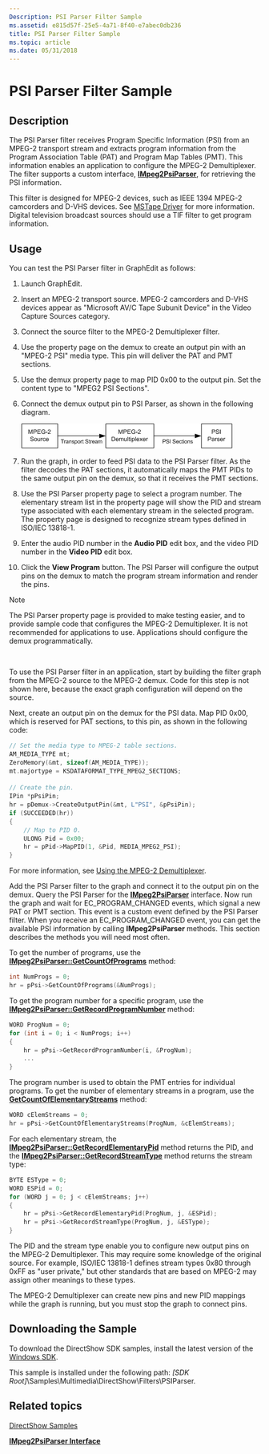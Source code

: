 ```yaml
---
Description: PSI Parser Filter Sample
ms.assetid: e815d57f-25e5-4a71-8f40-e7abec0db236
title: PSI Parser Filter Sample
ms.topic: article
ms.date: 05/31/2018
---
```


# PSI Parser Filter Sample

## Description

The PSI Parser filter receives Program Specific Information (PSI) from an MPEG-2 transport stream and extracts program information from the Program Association Table (PAT) and Program Map Tables (PMT). This information enables an application to configure the MPEG-2 Demultiplexer. The filter supports a custom interface, [**IMpeg2PsiParser**](impeg2psiparser.md), for retrieving the PSI information.

This filter is designed for MPEG-2 devices, such as IEEE 1394 MPEG-2 camcorders and D-VHS devices. See [MSTape Driver](mstape-driver.md) for more information. Digital television broadcast sources should use a TIF filter to get program information.

## Usage

You can test the PSI Parser filter in GraphEdit as follows:

1.  Launch GraphEdit.
2.  Insert an MPEG-2 transport source. MPEG-2 camcorders and D-VHS devices appear as "Microsoft AV/C Tape Subunit Device" in the Video Capture Sources category.
3.  Connect the source filter to the MPEG-2 Demultiplexer filter.
4.  Use the property page on the demux to create an output pin with an "MPEG-2 PSI" media type. This pin will deliver the PAT and PMT sections.
5.  Use the demux property page to map PID 0x00 to the output pin. Set the content type to "MPEG2 PSI Sections".
6.  Connect the demux output pin to PSI Parser, as shown in the following diagram.

    ![psi parser filter graph](images/psi-parser.png)

7.  Run the graph, in order to feed PSI data to the PSI Parser filter. As the filter decodes the PAT sections, it automatically maps the PMT PIDs to the same output pin on the demux, so that it receives the PMT sections.
8.  Use the PSI Parser property page to select a program number. The elementary stream list in the property page will show the PID and stream type associated with each elementary stream in the selected program. The property page is designed to recognize stream types defined in ISO/IEC 13818-1.
9.  Enter the audio PID number in the **Audio PID** edit box, and the video PID number in the **Video PID** edit box.
10. Click the **View Program** button. The PSI Parser will configure the output pins on the demux to match the program stream information and render the pins.

> [!Note]  
> The PSI Parser property page is provided to make testing easier, and to provide sample code that configures the MPEG-2 Demultiplexer. It is not recommended for applications to use. Applications should configure the demux programmatically.

 

To use the PSI Parser filter in an application, start by building the filter graph from the MPEG-2 source to the MPEG-2 demux. Code for this step is not shown here, because the exact graph configuration will depend on the source.

Next, create an output pin on the demux for the PSI data. Map PID 0x00, which is reserved for PAT sections, to this pin, as shown in the following code:


```C++
// Set the media type to MPEG-2 table sections.
AM_MEDIA_TYPE mt;
ZeroMemory(&mt, sizeof(AM_MEDIA_TYPE));
mt.majortype = KSDATAFORMAT_TYPE_MPEG2_SECTIONS;

// Create the pin.
IPin *pPsiPin;
hr = pDemux->CreateOutputPin(&mt, L"PSI", &pPsiPin);
if (SUCCEEDED(hr))
{
    // Map to PID 0.
    ULONG Pid = 0x00;
    hr = pPid->MapPID(1, &Pid, MEDIA_MPEG2_PSI);
}
```



For more information, see [Using the MPEG-2 Demultiplexer](using-the-mpeg-2-demultiplexer.md).

Add the PSI Parser filter to the graph and connect it to the output pin on the demux. Query the PSI Parser for the [**IMpeg2PsiParser**](impeg2psiparser.md) interface. Now run the graph and wait for EC\_PROGRAM\_CHANGED events, which signal a new PAT or PMT section. This event is a custom event defined by the PSI Parser filter. When you receive an EC\_PROGRAM\_CHANGED event, you can get the available PSI information by calling **IMpeg2PsiParser** methods. This section describes the methods you will need most often.

To get the number of programs, use the [**IMpeg2PsiParser::GetCountOfPrograms**](impeg2psiparser-getcountofprograms.md) method:


```C++
int NumProgs = 0;
hr = pPsi->GetCountOfPrograms(&NumProgs);
```



To get the program number for a specific program, use the [**IMpeg2PsiParser::GetRecordProgramNumber**](impeg2psiparser-getrecordprogramnumber.md) method:


```C++
WORD ProgNum = 0;
for (int i = 0; i < NumProgs; i++)
{
    hr = pPsi->GetRecordProgramNumber(i, &ProgNum);
    ...
}
```



The program number is used to obtain the PMT entries for individual programs. To get the number of elementary streams in a program, use the [**GetCountOfElementaryStreams**](impeg2psiparser-getcountofelementarystreams.md) method:


```C++
WORD cElemStreams = 0;
hr = pPsi->GetCountOfElementaryStreams(ProgNum, &cElemStreams);
```



For each elementary stream, the [**IMpeg2PsiParser::GetRecordElementaryPid**](https://msdn.microsoft.com/en-us/library/Dd376623(v=VS.85).aspx) method returns the PID, and the [**IMpeg2PsiParser::GetRecordStreamType**](https://msdn.microsoft.com/en-us/library/Dd376626(v=VS.85).aspx) method returns the stream type:


```C++
BYTE ESType = 0;
WORD ESPid = 0;
for (WORD j = 0; j < cElemStreams; j++)
{
    hr = pPsi->GetRecordElementaryPid(ProgNum, j, &ESPid);
    hr = pPsi->GetRecordStreamType(ProgNum, j, &ESType);
}
```



The PID and the stream type enable you to configure new output pins on the MPEG-2 Demultiplexer. This may require some knowledge of the original source. For example, ISO/IEC 13818-1 defines stream types 0x80 through 0xFF as "user private," but other standards that are based on MPEG-2 may assign other meanings to these types.

The MPEG-2 Demultiplexer can create new pins and new PID mappings while the graph is running, but you must stop the graph to connect pins.

## Downloading the Sample

To download the DirectShow SDK samples, install the latest version of the [Windows SDK](https://go.microsoft.com/fwlink/p/?linkid=129787).

This sample is installed under the following path: *\[SDK Root\]*\\Samples\\Multimedia\\DirectShow\\Filters\\PSIParser.

## Related topics

<dl> <dt>

[DirectShow Samples](directshow-samples.md)
</dt> <dt>

[**IMpeg2PsiParser Interface**](impeg2psiparser.md)
</dt> </dl>

 

 



